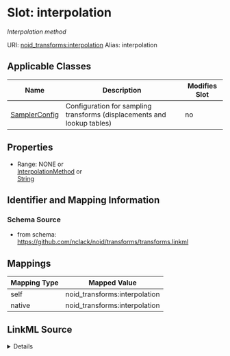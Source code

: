 

# Slot: interpolation 


_Interpolation method_





URI: [noid_transforms:interpolation](https://github.com/nclack/noid/transforms/interpolation)
Alias: interpolation

<!-- no inheritance hierarchy -->





## Applicable Classes

| Name | Description | Modifies Slot |
| --- | --- | --- |
| [SamplerConfig](SamplerConfig.md) | Configuration for sampling transforms (displacements and lookup tables) |  no  |







## Properties

* Range: NONE&nbsp;or&nbsp;<br />[InterpolationMethod](InterpolationMethod.md)&nbsp;or&nbsp;<br />[String](String.md)





## Identifier and Mapping Information







### Schema Source


* from schema: https://github.com/nclack/noid/transforms/transforms.linkml




## Mappings

| Mapping Type | Mapped Value |
| ---  | ---  |
| self | noid_transforms:interpolation |
| native | noid_transforms:interpolation |




## LinkML Source

<details>
```yaml
name: interpolation
description: Interpolation method
from_schema: https://github.com/nclack/noid/transforms/transforms.linkml
rank: 1000
ifabsent: string(nearest)
alias: interpolation
owner: SamplerConfig
domain_of:
- SamplerConfig
any_of:
- range: InterpolationMethod
- range: string

```
</details>